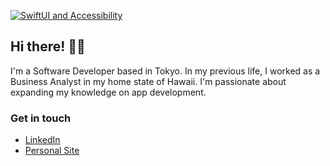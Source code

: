 [![SwiftUI and Accessibility](https://imgur.com/RgpxNSR)](https://youtu.be/rX5okxrQZG8)

## Hi there! 👋🏼

I'm a Software Developer based in Tokyo. In my previous life, I worked as a Business Analyst in my home state of Hawaii. I'm passionate about expanding my knowledge on app development. 

### Get in touch

* <a href="https://www.linkedin.com/in/michelledeniselau/" target="_blank">LinkedIn</a> <br />
* <a href="https://www.michelledeniselau.com/" target="_blank">Personal Site</a> <br />


<!--
**mimzivvimzi/mimzivvimzi** is a ✨ _special_ ✨ repository because its `README.md` (this file) appears on your GitHub profile.
* <a href="https://twitter.com/mimzivvimzi" target="_blank">Twitter</a>


Here are some ideas to get you started:

- 🔭 I’m currently working on ...
- 🌱 I’m currently learning ...
- 👯 I’m looking to collaborate on ...
- 🤔 I’m looking for help with ...
- 💬 Ask me about ...
- 📫 How to reach me: ...
- 😄 Pronouns: ...
- ⚡ Fun fact: ...
-->
